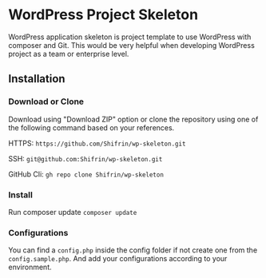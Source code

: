 # WordPress Project Skeleton

WordPress application skeleton is project template to use WordPress with composer and Git. This would be very helpful when developing WordPress project as a team or enterprise level.

## Installation

### Download or Clone

Download using "Download ZIP" option or clone the repository using one of the following command based on your references.

HTTPS:
`https://github.com/Shifrin/wp-skeleton.git`

SSH:
`git@github.com:Shifrin/wp-skeleton.git`

GitHub Cli:
`gh repo clone Shifrin/wp-skeleton`

### Install

Run composer update
`composer update`

### Configurations

You can find a `config.php` inside the config folder if not create one from the `config.sample.php`. And add your configurations according to your environment.
